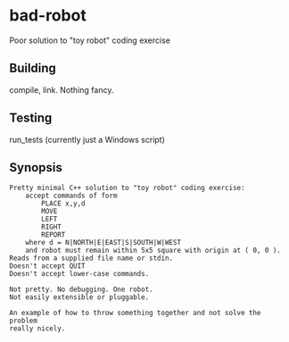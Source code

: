 bad-robot
=========

Poor solution to "toy robot" coding exercise

Building
--------

compile, link. Nothing fancy.

Testing
-------

run_tests (currently just a Windows script)

Synopsis
--------

    Pretty minimal C++ solution to "toy robot" coding exercise:
        accept commands of form
            PLACE x,y,d
            MOVE
            LEFT
            RIGHT
            REPORT
        where d = N|NORTH|E|EAST|S|SOUTH|W|WEST
        and robot must remain within 5x5 square with origin at ( 0, 0 ).
    Reads from a supplied file name or stdin.
    Doesn't accept QUIT
    Doesn't accept lower-case commands.

    Not pretty. No debugging. One robot.
    Not easily extensible or pluggable.

    An example of how to throw something together and not solve the problem
    really nicely.
